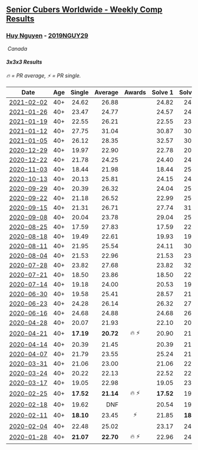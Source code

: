 <style>table {white-space: nowrap;}</style>
<link rel="stylesheet" type="text/css" href="/scw-comp/css/flags.css" />

## [Senior Cubers Worldwide - Weekly Comp Results](/scw-comp/results/)
### [Huy Nguyen](README.md) - [2019NGUY29](https://www.worldcubeassociation.org/persons/2019NGUY29?event=333)

<i class="flag flag-CA" />&nbsp;Canada

#### 3x3x3 Results

<span style="white-space: nowrap;">🔥 = PR average</span>, <span style="white-space: nowrap;">⚡ = PR single</span>.

| Date | Age | Single | Average | Awards | Solve 1 | Solve 2 | Solve 3 | Solve 4 | Solve 5 | Video |
| :--: | :--: | --: | --: | :--: | --: | --: | --: | --: | --: | :-- |
| [2021-02-02](../../results/2021-02-02/333.md) | 40+ | 24.62 | 26.88 |  | 24.82 | 24.62 | 26.30 | 29.51 | 37.28 | [Desktop](https://www.facebook.com/events/176364004262939/permalink/177564290809577) / [Mobile](https://m.facebook.com/events/176364004262939?view=permalink&id=177564290809577) |
| [2021-01-26](../../results/2021-01-26/333.md) | 40+ | 23.47 | 24.77 |  | 24.57 | 24.03 | 23.47 | 25.71 | 31.41 | [Desktop](https://www.facebook.com/events/415506712992555/permalink/418208256055734) / [Mobile](https://m.facebook.com/events/415506712992555?view=permalink&id=418208256055734) |
| [2021-01-19](../../results/2021-01-19/333.md) | 40+ | 22.55 | 26.21 |  | 22.55 | 23.41 | 25.57 | 29.65 | 32.77 | [Desktop](https://www.facebook.com/events/259430338941057/permalink/260268832190541) / [Mobile](https://m.facebook.com/events/259430338941057?view=permalink&id=260268832190541) |
| [2021-01-12](../../results/2021-01-12/333.md) | 40+ | 27.75 | 31.04 |  | 30.87 | 30.92 | 27.75 | 35.54 | 31.34 | [Desktop](https://www.facebook.com/events/154842819532367/permalink/156128312737151) / [Mobile](https://m.facebook.com/events/154842819532367?view=permalink&id=156128312737151) |
| [2021-01-05](../../results/2021-01-05/333.md) | 40+ | 26.12 | 28.35 |  | 32.57 | 30.31 | 26.12 | 27.09 | 27.65 | [Desktop](https://www.facebook.com/events/237822631087555/permalink/242192743983877) / [Mobile](https://m.facebook.com/events/237822631087555?view=permalink&id=242192743983877) |
| [2020-12-29](../../results/2020-12-29/333.md) | 40+ | 19.97 | 22.90 |  | 22.78 | 20.49 | 19.97 | 28.77 | 25.42 | [Desktop](https://www.facebook.com/events/807437066779451/permalink/808845496638608) / [Mobile](https://m.facebook.com/events/807437066779451?view=permalink&id=808845496638608) |
| [2020-12-22](../../results/2020-12-22/333.md) | 40+ | 21.78 | 24.25 |  | 24.40 | 24.54 | DNF | 23.80 | 21.78 | [Desktop](https://www.facebook.com/events/758481858355136/permalink/762597614610227) / [Mobile](https://m.facebook.com/events/758481858355136?view=permalink&id=762597614610227) |
| [2020-11-03](../../results/2020-11-03/333.md) | 40+ | 18.44 | 21.98 |  | 18.44 | 25.83 | 23.36 | 21.05 | 21.54 | [Desktop](https://www.facebook.com/events/1239637256416110/permalink/1245452649167904) / [Mobile](https://m.facebook.com/events/1239637256416110?view=permalink&id=1245452649167904) |
| [2020-10-13](../../results/2020-10-13/333.md) | 40+ | 20.13 | 25.81 |  | 24.15 | 24.11 | 29.34 | 29.18 | 20.13 | [Desktop](https://www.facebook.com/events/2855876438029747/permalink/2860923674191690) / [Mobile](https://m.facebook.com/events/2855876438029747?view=permalink&id=2860923674191690) |
| [2020-09-29](../../results/2020-09-29/333.md) | 40+ | 20.39 | 26.32 |  | 24.04 | 25.33 | 44.59 | 20.39 | 29.58 | [Desktop](https://www.facebook.com/events/1202263490156156/permalink/1207231649659340) / [Mobile](https://m.facebook.com/events/1202263490156156?view=permalink&id=1207231649659340) |
| [2020-09-22](../../results/2020-09-22/333.md) | 40+ | 21.18 | 26.52 |  | 22.99 | 25.84 | 30.72 | 21.18 | DNF | [Desktop](https://www.facebook.com/events/349197636276246/permalink/352994599229883) / [Mobile](https://m.facebook.com/events/349197636276246?view=permalink&id=352994599229883) |
| [2020-09-15](../../results/2020-09-15/333.md) | 40+ | 21.31 | 26.71 |  | 27.74 | 31.41 | 28.99 | 21.31 | 23.40 | [Desktop](https://www.facebook.com/events/3404368289613252/permalink/3420249431358471) / [Mobile](https://m.facebook.com/events/3404368289613252?view=permalink&id=3420249431358471) |
| [2020-09-08](../../results/2020-09-08/333.md) | 40+ | 20.04 | 23.78 |  | 29.04 | 25.39 | 25.43 | 20.04 | 20.53 | [Desktop](https://www.facebook.com/events/660661614881054/permalink/666093801004502) / [Mobile](https://m.facebook.com/events/660661614881054?view=permalink&id=666093801004502) |
| [2020-08-25](../../results/2020-08-25/333.md) | 40+ | 17.59 | 27.83 |  | 17.59 | 22.32 | DNF | 37.71 | 23.47 | [Desktop](https://www.facebook.com/events/2812216602434889/permalink/2818539298469286) / [Mobile](https://m.facebook.com/events/2812216602434889?view=permalink&id=2818539298469286) |
| [2020-08-18](../../results/2020-08-18/333.md) | 40+ | 19.49 | 22.61 |  | 19.93 | 19.49 | 23.35 | 24.55 | DNF | [Desktop](https://www.facebook.com/events/357518755418063/permalink/360616428441629) / [Mobile](https://m.facebook.com/events/357518755418063?view=permalink&id=360616428441629) |
| [2020-08-11](../../results/2020-08-11/333.md) | 40+ | 21.95 | 25.54 |  | 24.11 | 30.96 | 29.48 | 23.04 | 21.95 | [Desktop](https://www.facebook.com/events/338631130511019/permalink/342722253435240) / [Mobile](https://m.facebook.com/events/338631130511019?view=permalink&id=342722253435240) |
| [2020-08-04](../../results/2020-08-04/333.md) | 40+ | 21.53 | 22.96 |  | 21.53 | 23.67 | DNF | 21.71 | 23.51 | [Desktop](https://www.facebook.com/events/748440219235440/permalink/752936618785800) / [Mobile](https://m.facebook.com/events/748440219235440?view=permalink&id=752936618785800) |
| [2020-07-28](../../results/2020-07-28/333.md) | 40+ | 23.82 | 27.68 |  | 23.82 | 32.91 | 24.97 | 26.38 | 31.70 | [Desktop](https://www.facebook.com/events/708566320000803/permalink/713549232835845) / [Mobile](https://m.facebook.com/events/708566320000803?view=permalink&id=713549232835845) |
| [2020-07-21](../../results/2020-07-21/333.md) | 40+ | 18.50 | 23.86 |  | 18.50 | 22.44 | 27.04 | 24.31 | 24.83 | [Desktop](https://www.facebook.com/events/1842039515939197/permalink/1847910868685395) / [Mobile](https://m.facebook.com/events/1842039515939197?view=permalink&id=1847910868685395) |
| [2020-07-14](../../results/2020-07-14/333.md) | 40+ | 19.18 | 24.00 |  | 20.53 | 19.18 | 26.57 | 24.91 | 28.07 | [Desktop](https://www.facebook.com/events/1157754364595802/permalink/1162337607470811) / [Mobile](https://m.facebook.com/events/1157754364595802?view=permalink&id=1162337607470811) |
| [2020-06-30](../../results/2020-06-30/333.md) | 40+ | 19.58 | 25.41 |  | 28.57 | 21.77 | 35.21 | 19.58 | 25.88 | [Desktop](https://www.facebook.com/events/679860472562391/permalink/683707555511016) / [Mobile](https://m.facebook.com/events/679860472562391?view=permalink&id=683707555511016) |
| [2020-06-23](../../results/2020-06-23/333.md) | 40+ | 24.28 | 26.14 |  | 26.32 | 27.62 | 24.49 | DNF | 24.28 | [Desktop](https://www.facebook.com/events/722150235200875/permalink/726311081451457) / [Mobile](https://m.facebook.com/events/722150235200875?view=permalink&id=726311081451457) |
| [2020-06-16](../../results/2020-06-16/333.md) | 40+ | 24.68 | 24.88 |  | 24.68 | 26.03 | 24.70 | 25.04 | 24.90 | [Desktop](https://www.facebook.com/events/604103587178706/permalink/608566270065771) / [Mobile](https://m.facebook.com/events/604103587178706?view=permalink&id=608566270065771) |
| [2020-04-28](../../results/2020-04-28/333.md) | 40+ | 20.07 | 21.93 |  | 22.10 | 20.07 | 23.98 | 21.60 | 22.09 | [Desktop](https://www.facebook.com/events/535188653858103/permalink/535620563814912) / [Mobile](https://m.facebook.com/events/535188653858103?view=permalink&id=535620563814912) |
| [2020-04-21](../../results/2020-04-21/333.md) | 40+ | **17.19** | **20.72** | 🔥 ⚡ | 20.90 | 21.31 | **17.19** | 24.36 | 19.96 | [Desktop](https://www.facebook.com/events/880278499062375/permalink/881358878954337) / [Mobile](https://m.facebook.com/events/880278499062375?view=permalink&id=881358878954337) |
| [2020-04-14](../../results/2020-04-14/333.md) | 40+ | 20.39 | 21.45 |  | 20.39 | 21.23 | 22.23 | 20.88 | 22.99 | [Desktop](https://www.facebook.com/events/982619255468618/permalink/987643484966195) / [Mobile](https://m.facebook.com/events/982619255468618?view=permalink&id=987643484966195) |
| [2020-04-07](../../results/2020-04-07/333.md) | 40+ | 21.79 | 23.55 |  | 25.24 | 21.79 | 22.49 | 23.44 | 24.73 | [Desktop](https://www.facebook.com/events/510082903229069/permalink/510529836517709) / [Mobile](https://m.facebook.com/events/510082903229069?view=permalink&id=510529836517709) |
| [2020-03-31](../../results/2020-03-31/333.md) | 40+ | 21.06 | 23.00 |  | 21.06 | 22.85 | 22.72 | 23.44 | 29.16 | [Desktop](https://www.facebook.com/events/207898257161923/permalink/211895563428859) / [Mobile](https://m.facebook.com/events/207898257161923?view=permalink&id=211895563428859) |
| [2020-03-24](../../results/2020-03-24/333.md) | 40+ | 20.22 | 22.13 |  | 22.52 | 22.16 | 21.72 | 20.22 | DNF | [Desktop](https://www.facebook.com/events/524456301543611/permalink/528237901165451) / [Mobile](https://m.facebook.com/events/524456301543611?view=permalink&id=528237901165451) |
| [2020-03-17](../../results/2020-03-17/333.md) | 40+ | 19.05 | 22.98 |  | 19.05 | 23.32 | 23.37 | 22.26 | 25.00 | [Desktop](https://www.facebook.com/events/280686576235146/permalink/283768012593669) / [Mobile](https://m.facebook.com/events/280686576235146?view=permalink&id=283768012593669) |
| [2020-02-25](../../results/2020-02-25/333.md) | 40+ | **17.52** | **21.14** | 🔥 ⚡ | **17.52** | 19.83 | 20.00 | 23.58 | DNF | [Desktop](https://www.facebook.com/events/196320811461109/permalink/196924671400723) / [Mobile](https://m.facebook.com/events/196320811461109?view=permalink&id=196924671400723) |
| [2020-02-18](../../results/2020-02-18/333.md) | 40+ | 19.62 | DNF |  | 20.54 | 19.62 | 22.31 | DNF | DNF | [Desktop](https://www.facebook.com/events/2558750947697073/permalink/2564093717162796) / [Mobile](https://m.facebook.com/events/2558750947697073?view=permalink&id=2564093717162796) |
| [2020-02-11](../../results/2020-02-11/333.md) | 40+ | **18.10** | 23.45 | ⚡ | 21.85 | **18.10** | 22.82 | 25.68 | 26.21 | [Desktop](https://www.facebook.com/events/616423959107229/permalink/617548025661489) / [Mobile](https://m.facebook.com/events/616423959107229?view=permalink&id=617548025661489) |
| [2020-02-04](../../results/2020-02-04/333.md) | 40+ | 22.48 | 25.02 |  | 23.17 | 24.74 | DNF | 22.48 | 27.14 | [Desktop](https://www.facebook.com/groups/1604105099735401/permalink/2138700662942506) / [Mobile](https://m.facebook.com/groups/1604105099735401?view=permalink&id=2138700662942506) |
| [2020-01-28](../../results/2020-01-28/333.md) | 40+ | **21.07** | **22.70** | 🔥 ⚡ | 22.96 | 24.06 | **21.07** | - | - | [Desktop](https://www.facebook.com/100000926461779/videos/3674895662551280) / [Mobile](https://m.facebook.com/100000926461779/videos/3674895662551280) |


<!-- Global site tag (gtag.js) - Google Analytics -->
<script async src="https://www.googletagmanager.com/gtag/js?id=UA-86348435-3"></script>
<script>window.dataLayer = window.dataLayer || []; function gtag() {dataLayer.push(arguments);} gtag('js', new Date()); gtag('config', 'UA-86348435-3');</script>
